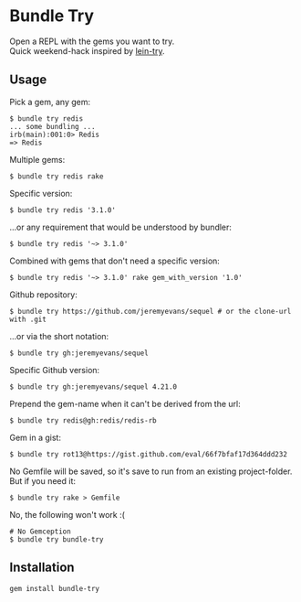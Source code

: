 # Bundle Try

Open a REPL with the gems you want to try.  
Quick weekend-hack inspired by [lein-try](https://github.com/rkneufeld/lein-try).

## Usage

Pick a gem, any gem:

```
$ bundle try redis
... some bundling ...
irb(main):001:0> Redis
=> Redis
```

Multiple gems:

```
$ bundle try redis rake
```

Specific version:

```
$ bundle try redis '3.1.0'
```

...or any requirement that would be understood by bundler:

```
$ bundle try redis '~> 3.1.0'
```

Combined with gems that don't need a specific version:

```
$ bundle try redis '~> 3.1.0' rake gem_with_version '1.0'
```

Github repository:

```
$ bundle try https://github.com/jeremyevans/sequel # or the clone-url with .git
```

...or via the short notation:

```
$ bundle try gh:jeremyevans/sequel
```

Specific Github version:

```
$ bundle try gh:jeremyevans/sequel 4.21.0
```

Prepend the gem-name when it can't be derived from the url:

```
$ bundle try redis@gh:redis/redis-rb
```

Gem in a gist:

```
$ bundle try rot13@https://gist.github.com/eval/66f7bfaf17d364ddd232
```

No Gemfile will be saved, so it's save to run from an existing project-folder.
But if you need it:

```
$ bundle try rake > Gemfile
```

No, the following won't work :(

```
# No Gemception
$ bundle try bundle-try
```


## Installation

```
gem install bundle-try
```

